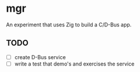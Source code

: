 # mgr

An experiment that uses Zig to build a C/D-Bus app.

## TODO

- [ ] create D-Bus service
- [ ] write a test that demo's and exercises the service
